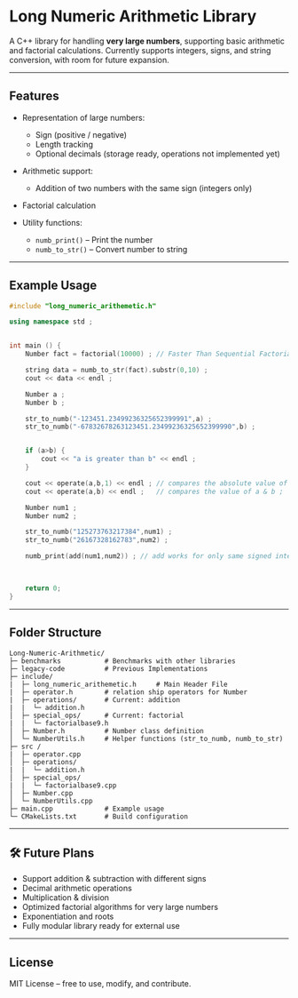 #  Long Numeric Arithmetic Library

A C++ library for handling **very large numbers**, supporting basic arithmetic and factorial calculations.
Currently supports integers, signs, and string conversion, with room for future expansion.

---

##  Features

* Representation of large numbers:

  * Sign (positive / negative)
  * Length tracking
  * Optional decimals (storage ready, operations not implemented yet)
* Arithmetic support:

  * Addition of two numbers with the same sign (integers only)
* Factorial calculation
* Utility functions:

  * `numb_print()` – Print the number
  * `numb_to_str()` – Convert number to string

---

##  Example Usage

```cpp
#include "long_numeric_arithemetic.h"

using namespace std ;


int main () {
    Number fact = factorial(10000) ; // Faster Than Sequential Factorial calc in Big Int Java

    string data = numb_to_str(fact).substr(0,10) ;
    cout << data << endl ;

    Number a ;
    Number b ;

    str_to_numb("-123451.23499236325652399991",a) ;
    str_to_numb("-67832678263123451.23499236325652399990",b) ;


    if (a>b) {
        cout << "a is greater than b" << endl ;
    }

    cout << operate(a,b,1) << endl ; // compares the absolute value of a & b ;
    cout << operate(a,b) << endl ;   // compares the value of a & b ;

    Number num1 ;
    Number num2 ;

    str_to_numb("125273763217384",num1) ;
    str_to_numb("26167328162783",num2) ;

    numb_print(add(num1,num2)) ; // add works for only same signed integers atm 


    
    return 0;
}
```

---

##  Folder Structure

```
Long-Numeric-Arithmetic/
├─ benchmarks           # Benchmarks with other libraries
├─ legacy-code          # Previous Implementations
├─ include/
|  ├─ long_numeric_arithemetic.h     # Main Header File
|  ├─ operator.h        # relation ship operators for Number
|  ├─ operations/       # Current: addition
|  |  └─ addition.h
│  ├─ special_ops/      # Current: factorial
|  |  └─ factorialbase9.h 
│  ├─ Number.h          # Number class definition
│  └─ NumberUtils.h     # Helper functions (str_to_numb, numb_to_str)
├─ src /
|  ├─ operator.cpp     
│  ├─ operations/
|  |  └─ addition.h      
│  ├─ special_ops/
|  |  └─ factorialbase9.cpp      
│  ├─ Number.cpp    
│  └─ NumberUtils.cpp    
├─ main.cpp             # Example usage
└─ CMakeLists.txt       # Build configuration
```

---

## 🛠 Future Plans

* Support addition & subtraction with different signs
* Decimal arithmetic operations
* Multiplication & division
* Optimized factorial algorithms for very large numbers
* Exponentiation and roots
* Fully modular library ready for external use

---

##  License

MIT License – free to use, modify, and contribute.



